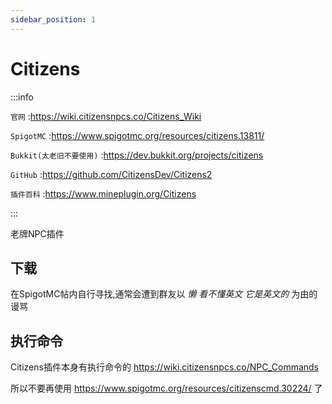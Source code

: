 ```yaml
---
sidebar_position: 1
---
```


# Citizens

:::info

`官网` :https://wiki.citizensnpcs.co/Citizens_Wiki

`SpigotMC` :https://www.spigotmc.org/resources/citizens.13811/

`Bukkit(太老旧不要使用)` :https://dev.bukkit.org/projects/citizens

`GitHub` :https://github.com/CitizensDev/Citizens2

`插件百科` :https://www.mineplugin.org/Citizens

:::

老牌NPC插件

## 下载

在SpigotMC帖内自行寻找,通常会遭到群友以 *懒* *看不懂英文* *它是英文的* 为由的谩骂

## 执行命令

Citizens插件本身有执行命令的 https://wiki.citizensnpcs.co/NPC_Commands

所以不要再使用 https://www.spigotmc.org/resources/citizenscmd.30224/ 了
